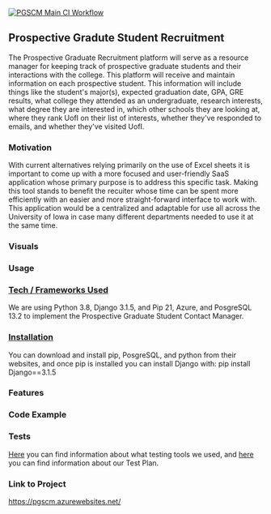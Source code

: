 [![PGSCM Main CI Workflow](https://github.com/UIOWAjohnsonhj/003_SEP2021/actions/workflows/python-app.yml/badge.svg)](https://github.com/UIOWAjohnsonhj/003_SEP2021/actions/workflows/python-app.yml)


## Prospective Gradute Student Recruitment

The Prospective Graduate Recruitment platform will serve as a resource manager for keeping track of prospective graduate students and their interactions with the college. This platform will receive and maintain information on each prospective student. This information will include things like the student's major(s), expected graduation date, GPA, GRE results, what college they attended as an undergraduate, research interests, what degree they are interested in, which other schools they are looking at, where they rank UofI on their list of interests, whether they've responded to emails, and whether they've visited UofI. 

### Motivation

With current alternatives relying primarily on the use of Excel sheets it is important to come up with a more focused and user-friendly SaaS application whose primary purpose is to address this specific task. Making this tool stands to benefit the recuiter whose time can be spent more efficiently with an easier and more straight-forward interface to work with. This application would be a centralized and adaptable for use all across the University of Iowa in case many different departments needed to use it at the same time.

### Visuals

### Usage

### [Tech / Frameworks Used](https://github.com/UIOWAjohnsonhj/003_SEP2021/wiki/05_ToolsUsed)
We are using Python 3.8, Django 3.1.5, and Pip 21, Azure, and PosgreSQL 13.2 to implement the Prospective Graduate Student Contact Manager. 

### [Installation](https://github.com/UIOWAjohnsonhj/003_SEP2021/wiki/02_UserManual)
You can download and install pip, PosgreSQL, and python from their websites, and once pip is installed you can install Django with: pip install Django==3.1.5

### Features

### Code Example

### Tests
[Here](https://github.com/UIOWAjohnsonhj/003_SEP2021/wiki/05_ToolsUsed) you can find information about what testing tools we used, and [here](https://github.com/UIOWAjohnsonhj/003_SEP2021/wiki/02_UserManual) you can find information about our Test Plan.

### Link to Project
https://pgscm.azurewebsites.net/
